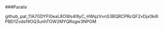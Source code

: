 ###Paralix


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
